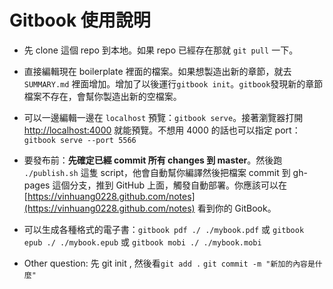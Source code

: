 # Gitbook 使用說明

- 先 clone 這個 repo 到本地。如果 repo 已經存在那就 `git pull` 一下。

- 直接編輯現在 boilerplate 裡面的檔案。如果想製造出新的章節，就去 `SUMMARY.md` 裡面增加。增加了以後運行`gitbook init`。`gitbook`發現新的章節檔案不存在，會幫你製造出新的空檔案。

- 可以一邊編輯一邊在 `localhost` 預覽：`gitbook serve`。接著瀏覽器打開 [http://localhost:4000](http://localhost:4000/) 就能預覽。不想用 4000 的話也可以指定 port： `gitbook serve --port 5566`

- 要發布前：**先確定已經 commit 所有 changes 到 master**。然後跑 `./publish.sh` 這隻 script，他會自動幫你編譯然後把檔案 commit 到 gh-pages 這個分支，推到 GitHub 上面，觸發自動部署。你應該可以在 [https://vinhuang0228.github.com/notes](https://vinhuang0228.github.com/notes) 看到你的 GitBook。

- 可以生成各種格式的電子書：`gitbook pdf ./ ./mybook.pdf` 或 `gitbook epub ./ ./mybook.epub` 或 `gitbook mobi ./ ./mybook.mobi`

- Other question: 先 git init , 然後看`git add .` `git commit -m "新加的內容是什麼"`
